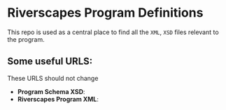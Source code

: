 # Riverscapes Program Definitions

This repo is used as a central place to find all the `XML`, `XSD` files relevant to the program.

## Some useful URLS:

These URLS should not change

* **Program Schema XSD**: 
* **Riverscapes Program XML**: 